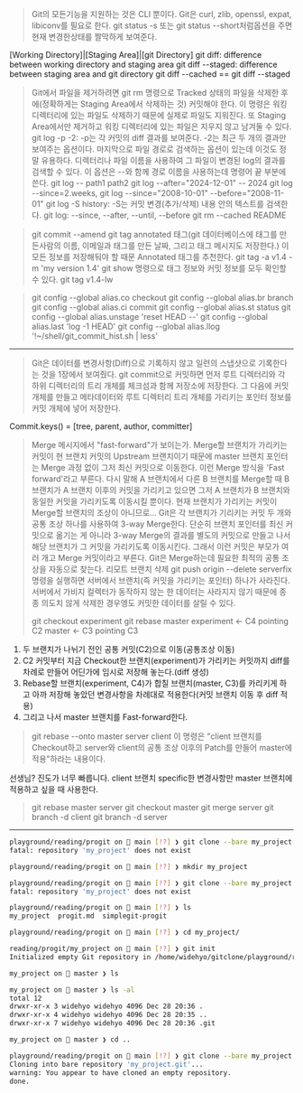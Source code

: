 > Git의 모든기능을 지원하는 것은 CLI 뿐이다.
> Git은 curl, zlib, openssl, expat, libiconv를 필요로 한다.
> git status -s 또는 git status --short처럼옵션을 주면현재 변경한상태를 짤막하게 보여준다.

[Working Directory]|[Staging Area]|[git Directory]
git diff: difference between working directory and staging area
git diff --staged: difference between staging area and git directory
git diff --cached == git diff --staged

> Git에서 파일을 제거하려면 git rm 명령으로 Tracked 상태의 파일을 삭제한 후에(정확하게는 Staging Area에서 삭제하는 것) 커밋해야 한다. 이 명령은 워킹 디렉터리에 있는 파일도 삭제하기 때문에 실제로 파일도 지워진다.
> 또 Staging Area에서만 제거하고 워킹 디렉터리에 있는 파일은 지우지 않고 남겨둘 수 있다.
> git log -p -2: -p는 각 커밋의 diff 결과를 보여준다. -2는 최근 두 개의 결과만 보여주는 옵션이다.
> 마지막으로 파일 경로로 검색하는 옵션이 있는데 이것도 정말 유용하다. 디렉터리나 파일 이름을 사용하여 그 파일이 변경된 log의 결과를 검색할 수 있다. 이 옵션은 --와 함께 경로 이름을 사용하는데 명령어 끝 부분에 쓴다. git log -- path1 path2
> git log --after="2024-12-01" -- 2024
> git log --since=2.weeks, git log --since="2008-10-01" --before="2008-11-01"
> git log -S history: -S는 커밋 변경(추가/삭제) 내용 안의 텍스트를 검색한다.
> git log: --since, --after, --until, --before
> git rm --cached README

> git commit --amend
> git tag
> annotated 태그(git 데이터베이스에 태그를 만든사람의 이름, 이메일과 태그를 만든 날짜, 그리고 태그 메시지도 저장한다.) 이 모든 정보를 저장해둬야 할 때문 Annotated 태그를 추천한다.
> git tag -a v1.4 -m 'my version 1.4'
> git show 명령으로 태그 정보와 커밋 정보를 모두 확인할 수 있다.
> git tag v1.4-lw

> git config --global alias.co checkout
> git config --global alias.br branch
> git config --global alias.ci commit
> git config --global alias.st status
> git config --global alias.unstage 'reset HEAD --'
> git config --global alias.last 'log -1 HEAD'
> git config --global alias.llog '!~/shell/git_commit_hist.sh | less'

---
> Git은 데이터를 변경사항(Diff)으로 기록하지 않고 일련의 스냅샷으로 기록한다는 것을 1장에서 보여줬다.
> git commit으로 커밋하면 먼저 루트 디렉터리와 각 하위 디렉터리의 트리 개체를 체크섬과 함께 저장소에 저장한다. 그 다음에 커밋 개체를 만들고 메타데이터와 루트 디렉터리 트리 개체를 가리키는 포인터 정보를 커밋 개체에 넣어 저장한다.

Commit.keys() = [tree, parent, author, committer]

> Merge 메시지에서 "fast-forward"가 보이는가. Merge할 브랜치가 가리키는 커밋이 현 브랜치 커밋의 Upstream 브랜치이기 때문에 master 브랜치 포인터는 Merge 과정 없이 그저 최신 커밋으로 이동한다. 이런 Merge 방식을 'Fast forward'라고 부른다. 다시 말해 A 브랜치에서 다른 B 브랜치를 Merge할 때 B 브랜치가 A 브랜치 이후의 커밋을 가리키고 있으면 그저 A 브랜치가 B 브랜치와 동일한 커밋을 가리키도록 이동시킬 뿐이다.
> 현재 브랜치가 가리키는 커밋이 Merge할 브랜치의 조상이 아니므로... Git은 각 브랜치가 기리키는 커밋 두 개와 공통 조상 하나를 사용하여 3-way Merge한다.
> 단순히 브랜치 포인터를 최신 커밋으로 옮기는 게 아니라 3-way Merge의 결과를 별도의 커밋으로 만들고 나서 해당 브랜치가 그 커밋을 가리키도록 이동시킨다. 그래서 이런 커밋은 부모가 여러 개고 Merge 커밋이라고 부른다.
> Git은 Merge하는데 필요한 최적의 공통 조상을 자동으로 찾는다.
> 리모트 브랜치 삭제
> git push origin --delete serverfix 명령을 실행하면 서버에서 브랜치(즉 커밋을 가리키는 포인터) 하나가 사라진다.
> 서버에서 가비지 컬렉터가 동작하지 않는 한 데이터는 사라지지 않기 때문에 종종 의도치 않게 삭제한 경우엥도 커밋한 데이터를 살릴 수 있다.
>
> git checkout experiment
> git rebase master
experiment <- C4 pointing C2
master <- C3 pointing C3
1. 두 브랜치가 나뉘기 전인 공통 커밋(C2)으로 이동(공통조상 이동)
2. C2 커밋부터 지금 Checkout한 브랜치(experiment)가 가리키는 커밋까지 diff를 차례로 만들어 어딘가에 임시로 저장해 놓는다.(diff 생성)
3. Rebase할 브랜치(experiment, C4)가 합칠 브랜치(master, C3)를 카리키게 하고 아까 저장해 놓았던 변경사항을 차례대로 적용한다(커밋 브랜치 이동 후 diff 적용)
4. 그리고 나서 master 브랜치를 Fast-forward한다.

> git rebase --onto master server client
> 이 명령은 "client 브랜치를 Checkout하고 server와 client의 공통 조상 이후의 Patch를 만들어 master에 적용"하라는 내용이다.

선생님? 진도가 너무 빠릅니다.
client 브랜치 specific한 변경사항만 master 브랜치에 적용하고 싶을 때 사용한다.

> git rebase master server
> git checkout master
> git merge server
> git branch -d client
> git branch -d server

---

```bash
playground/reading/progit on  main [!?] ❯ git clone --bare my_project my_project.git
fatal: repository 'my_project' does not exist

playground/reading/progit on  main [!?] ❯ mkdir my_project

playground/reading/progit on  main [!?] ❯ git clone --bare my_project my_project.git
fatal: repository 'my_project' does not exist

playground/reading/progit on  main [!?] ❯ ls
my_project  progit.md  simplegit-progit

playground/reading/progit on  main [!?] ❯ cd my_project/

reading/progit/my_project on  main [!?] ❯ git init
Initialized empty Git repository in /home/widehyo/gitclone/playground/reading/progit/my_project/.git/

my_project on  master ❯ ls

my_project on  master ❯ ls -al
total 12
drwxr-xr-x 3 widehyo widehyo 4096 Dec 28 20:36 .
drwxr-xr-x 4 widehyo widehyo 4096 Dec 28 20:35 ..
drwxr-xr-x 7 widehyo widehyo 4096 Dec 28 20:36 .git

my_project on  master ❯ cd ..

playground/reading/progit on  main [!?] ❯ git clone --bare my_project my_project.git
Cloning into bare repository 'my_project.git'...
warning: You appear to have cloned an empty repository.
done.
```
